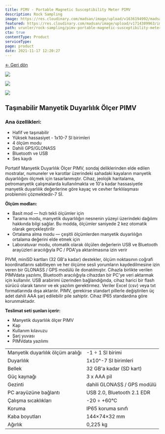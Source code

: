 ```yaml
---
title: PIMV - Portable Magnetic Susceptibility Meter PIMV
description: Rock Sampling
image: https://res.cloudinary.com/madsan/image/upload/v1636194992/madsan-stock/IMG_3200_nsgux0.jpg
featured: https://res.cloudinary.com/madsan/image/upload/v1714309963/image1_z6j941.jpg
path: urunler/rock-sampling/pimv-portable-magnetic-susceptibility-meter-pimv
cta: true
contentType: Product
serviceType: 
page: product
date: 2021-11-17 12:20:27
---
```


[←  Geri dön](/urunler/rock-sampling)

[![](https://res.cloudinary.com/madsan/image/upload/v1714309963/image1_z6j941.jpg)](https://res.cloudinary.com/madsan/image/upload/v1714309963/image1_z6j941.jpg)

<div class="row">

<div class="col-md-2">

[![](https://res.cloudinary.com/madsan/image/upload/v1714309964/image3_y7i43s.jpg)](https://res.cloudinary.com/madsan/image/upload/v1714309964/image3_y7i43s.jpg)

</div>
<div class="col-md-2">

[![](https://res.cloudinary.com/madsan/image/upload/v1714309963/image2_uz4iun.jpg)](https://res.cloudinary.com/madsan/image/upload/v1714309963/image2_uz4iun.jpg)

</div>

</div>

## Taşınabilir Manyetik Duyarlılık Ölçer PIMV

### Ana özellikleri:

*   Hafif ve taşınabilir
*   Yüksek hassasiyet - 1x10-7 SI birimleri
*   4 ölçüm modu
*   Dahili GPS/GLONASS
*   Bluetooth ve USB
*   Ses kaydı


Portatif Manyetik Duyarlılık Ölçer PIMV, sondaj deliklerinden elde edilen mostralar, numuneler ve karotlar üzerindeki sahadaki kayaların manyetik duyarlılığını ölçmek için tasarlanmıştır. Cihaz, jeolojik haritalama, petromanyetik çalışmalarda kullanılmakta ve 10'a kadar hassasiyetle manyetik duyarlılık değerlerine göre kayaç ve cevher farklılaşması problemini çözmektedir-7 Sİ.

**Ölçüm modları:**

*   Basit mod — hızlı tekli ölçümler için
*   Tarama modu, manyetik duyarlılığın nesnenin yüzeyi üzerindeki dağılımı hakkında bilgi sağlar. Bu modda, ölçümler saniyede 2 kez otomatik olarak gerçekleştirilir
*   Ortalama alma modu — çeşitli ölçümlerden manyetik duyarlılığın ortalama değerini elde etmek için
*   Laboratuvar modu, otomatik olarak ölçülen değerlerin USB ve Bluetooth arayüzleri aracılığıyla PC / PDA'ya aktarılmasına izin verir


PIVM, miniSD kartları (32 GB'a kadar) destekler, ölçüm noktasının coğrafi koordinatlarını sabitleyen ve her ölçüme sesli yorumların kaydedilmesine izin veren bir GLONASS / GPS modülü ile donatılmıştır. Cihazla birlikte verilen PIMVdata yazılımı, Bluetooth aracılığıyla cihazdan bir PC'ye veri aktarmak için kullanılır. USB arabirimi üzerinden bağlandığında, cihaz harici bir flash sürücü olarak tanınır ve ek yazılım gerektirmez. Veriler Excel (csv) veya txt formatlarında dışa aktarılır. PIMV, gerekirse standart pillerle değiştirilen üç adet dahili AAA şarj edilebilir pile sahiptir. Cihaz IP65 standardına göre korunmaktadır.

**Teslimat seti şunları içerir:**

*   Manyetik duyarlılık ölçer PIMV
*   Kap
*   Kullanım kılavuzu
*   Şarj yuvası
*   PIMVdata yazılımı


<div class="table-responsive"> 

|                                   |                             |
|-----------------------------------|-----------------------------|
| Manyetik duyarlılık ölçüm aralığı | -1 ÷ 1 SI birimi            |
| Duyarlılık                        | 1x10^-7 SI birimleri        |
| Bellek                            | 32 GB'a kadar (SD kart)     |
| Güç kaynağı                       | 3 x AAA pil                 |
| Gezinti                           | dahili GLONASS / GPS modülü |
| PC arayüzüne bağlantı             | USB 2.0, Bluetooth 2.1 EDR  |
| Çalışma sıcaklıkları              | -20 ÷ +60°С                 |
| Koruma                            | IP65 koruma sınıfı          |
| Kaba boyutları                    | 144×74×32 mm                |
| Ağırlık                           | 0,225 kg                    |

</div>
